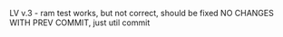 LV v.3 - ram test works, but not correct, should be fixed
NO CHANGES WITH PREV COMMIT, just util commit